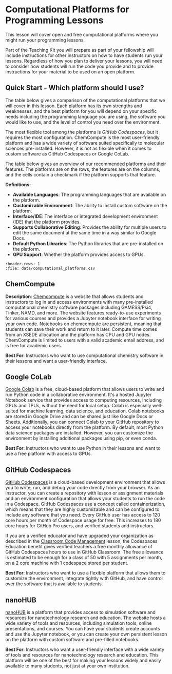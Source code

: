 # Computational Platforms for Programming Lessons

This lesson will cover open and free computational platforms where you might run your programming lessons. 

Part of the Teaching Kit you will prepare as part of your fellowship will include instructions for other instructors on how to have students run your lessons. 
Regardless of how you plan to deliver your lessons, you will need to consider how students will run the code you provide and to provide instructions for your material to be used on an open platform.

## Quick Start - Which platform should I use?

The table below gives a comparison of the computational platforms that we will cover in this lesson.
Each platform has its own strengths and weaknesses, and the best platform for you will depend on your specific needs including the programming language you are using, the software you would like to use, and the level of control you need over the environment.

The most flexible tool among the platforms is *GitHub Codespaces*, but it requires the most configuration.
ChemCompute is the most user-friendly platform and has a wide variety of software suited specifically to molecular sciences pre-installed. 
However, it is not as flexible when it comes to custom software as GitHub Codespaces or Google CoLab.

The table below gives an overview of our recommended platforms and their features.
The platforms are on the rows, the features are on the columns, and the cells contain a checkmark if the platform supports that feature.

**Definitions:**  

- **Available Languages**: The programming languages that are available on the platform.
- **Customizable Environment**: The ability to install custom software on the platform.
- **Interface/IDE**: The interface or integrated development environment (IDE) that the platform provides.
- **Supports Collaborative Editing**: Provides the ability for multiple users to edit the same document at the same time in a way similar to Google Docs.
- **Default Python Libraries**: The Python libraries that are pre-installed on the platform.
- **GPU Support**: Whether the platform provides access to GPUs.

```{csv-table} Computational Platforms Comparison
:header-rows: 1
:file: data/computational_platforms.csv
```

## ChemCompute
**Description**: [Chemcompute](https://chemcompute.org/) is a website that allows students and instructors to log in and access environments with many pre-installed computational chemistry software packages including GAMESS/Psi4, Tinker, NAMD, and more. 
The website features ready-to-use experiments for various courses and provides a Jupyter notebook interface for writing your own code.
Notebooks on chemcompute are persistent, meaning that students can save their work and return to it later.
Compute time comes from an XSEDE allocation and the platform has CPU and GPU nodes.
ChemCompute is limited to users with a valid academic email address, and is free for academic users.

**Best For**: Instructors who want to use computational chemistry software in their lessons and want a user-friendly interface. 

## Google CoLab
[Google Colab](https://colab.research.google.com/) is a free, cloud-based platform that allows users to write and run Python code in a collaborative environment. 
It's a hosted Jupyter Notebook service that provides access to computing resources, including GPUs and TPUs, without the need for local setup. 
Colab is especially well-suited for machine learning, data science, and education.
Colab notebooks are stored in Google Drive and can be shared just like Google Docs or Sheets.
Additionally, you can connect Colab to your GitHub repository to access your notebooks directly from the platform.
By default, most Python data science packages are installed.
However, you can customize the environment by installing additional packages using pip, or even conda.

**Best For**: Instructors who want to use Python in their lessons and want to use a free platform with access to GPUs.  

## GitHub Codespaces 
[GitHub Codespaces](https://github.com/features/codespaces) is a cloud-based development environment that allows you to write, run, and debug your code directly from your browser.
As an instructor, you can create a repository with lesson or assignment materials and an environment configuration that allows your students to run the code in a Codespace.
GitHub Codespaces use a concept called containerization, which means that they are highly customizable and can be configured to include any software that you need. Every GitHub user has access to 120 core hours per month of Codespace usage for free. This increases to 180 core hours for GitHub Pro users, and verified students and instructors.

If you are a verified educator and have upgraded your organization as described in the [Classroom Code Management](classroom_code_management) lesson, the Codespaces Education benefit gives verified teachers a free monthly allowance of GitHub Codespaces hours to use in GitHub Classroom. The free allowance is estimated to be enough for a class of 50 with 5 assignments per month, on a 2 core machine with 1 codespace stored per student.

**Best For**: Instructors who want to use a flexible platform that allows them to customize the environment, integrate tightly with GitHub, and have control over the software that is available to students.

## nanoHUB
[nanoHUB](https://nanohub.org/) is a platform that provides access to simulation software and resources for nanotechnology research and education.
The website hosts a wide variety of tools and resources, including simulation tools, online presentations, and courses.
You can have your students create accounts and use the Jupyter notebook, or you can create your own persistent lesson on the platform with custom software and pre-filled notebooks.

**Best For**: Instructors who want a user-friendly interface with a wide variety of tools and resources for nanotechnology research and education. This platform will be one of the best for making your lessons widely and easily available to many students, not just at your own institution.
